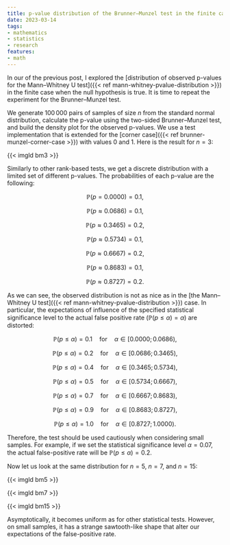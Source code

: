 ```yaml
---
title: p-value distribution of the Brunner–Munzel test in the finite case
date: 2023-03-14
tags:
- mathematics
- statistics
- research
features:
- math
---
```


In our of the previous post, I explored the
  [distribution of observed p-values for the Mann–Whitney U test]({{< ref mann-whitney-pvalue-distribution >}})
  in the finite case when the null hypothesis is true.
It is time to repeat the experiment for the Brunner–Munzel test.

<!--more-->

We generate $100\,000$ pairs of samples of size $n$ from the standard normal distribution,
  calculate the p-value using the two-sided Brunner–Munzel test,
  and build the density plot for the observed p-values.
We use a test implementation that is extended for the [corner case]({{< ref brunner-munzel-corner-case >}})
  with values $0$ and $1$.
Here is the result for $n=3$:

{{< imgld bm3 >}}

Similarly to other rank-based tests, we get a discrete distribution
  with a limited set of different p-values.
The probabilities of each p-value are the following:

$$
\mathbb{P}(p = 0.0000) = 0.1,
$$

$$
\mathbb{P}(p \approx 0.0686) = 0.1,
$$

$$
\mathbb{P}(p \approx 0.3465) = 0.2,
$$

$$
\mathbb{P}(p \approx 0.5734) = 0.1,
$$

$$
\mathbb{P}(p \approx 0.6667) = 0.2,
$$

$$
\mathbb{P}(p \approx 0.8683) = 0.1,
$$

$$
\mathbb{P}(p \approx 0.8727) = 0.2.
$$

As we can see, the observed distribution is not as nice as in the
  [the Mann–Whitney U test]({{< ref mann-whitney-pvalue-distribution >}}) case.
In particular, the expectations of influence of the specified statistical significance level
  to the actual false positive rate ($\mathbb{P}(p \leq \alpha) = \alpha$) are distorted:

$$
\mathbb{P}(p \leq \alpha)= 0.1 \quad\textrm{for}\quad \alpha \in [0.0000;0.0686),
$$

$$
\mathbb{P}(p \leq \alpha) = 0.2 \quad\textrm{for}\quad \alpha \in [0.0686;0.3465),
$$

$$
\mathbb{P}(p \leq \alpha) = 0.4 \quad\textrm{for}\quad \alpha \in [0.3465;0.5734),
$$

$$
\mathbb{P}(p \leq \alpha) = 0.5 \quad\textrm{for}\quad \alpha \in [0.5734;0.6667),
$$

$$
\mathbb{P}(p \leq \alpha) = 0.7 \quad\textrm{for}\quad \alpha \in [0.6667;0.8683),
$$

$$
\mathbb{P}(p \leq \alpha) = 0.9 \quad\textrm{for}\quad \alpha \in [0.8683;0.8727),
$$

$$
\mathbb{P}(p \leq \alpha) = 1.0 \quad\textrm{for}\quad \alpha \in [0.8727;1.0000).
$$

Therefore, the test should be used cautiously when considering small samples.
For example, if we set the statistical significance level $\alpha = 0.07$,
  the actual false-positive rate will be $\mathbb{P}(p \leq \alpha) = 0.2$.

Now let us look at the same distribution for $n=5$, $n=7$, and $n=15$:

{{< imgld bm5 >}}

{{< imgld bm7 >}}

{{< imgld bm15 >}}

Asymptotically, it becomes uniform as for other statistical tests.
However, on small samples, it has a strange sawtooth-like shape that alter our expectations of the false-positive rate.
